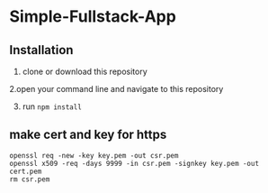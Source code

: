 # Simple-Fullstack-App
## Installation

1. clone or download this repository

2.open your command line and navigate to this repository

3. run ```npm install```

## make cert and key for https

```
openssl req -new -key key.pem -out csr.pem
openssl x509 -req -days 9999 -in csr.pem -signkey key.pem -out cert.pem
rm csr.pem
```
